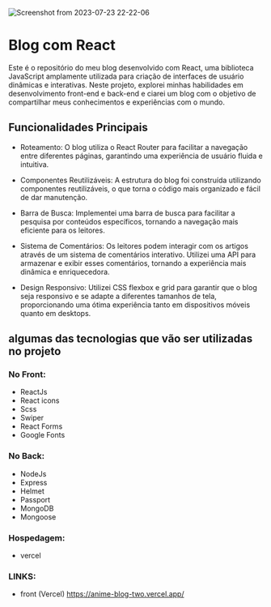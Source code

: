 ![Screenshot from 2023-07-23 22-22-06](https://github.com/wal-wizard/React-Blog/assets/82295321/e9865b9f-4f2f-4087-89a9-ad52ca66a42f)




# Blog com React
Este é o repositório do meu blog desenvolvido com React, uma biblioteca JavaScript amplamente utilizada para criação de interfaces de usuário dinâmicas e interativas. Neste projeto, explorei minhas habilidades em desenvolvimento front-end e back-end e ciarei um blog com o objetivo de compartilhar meus conhecimentos e experiências com o mundo.

## Funcionalidades Principais
 - Roteamento: O blog utiliza o React Router para facilitar a navegação entre diferentes páginas, garantindo uma experiência de usuário fluida e intuitiva.

 - Componentes Reutilizáveis: A estrutura do blog foi construída utilizando componentes reutilizáveis, o que torna o código mais organizado e fácil de dar manutenção.

 - Barra de Busca: Implementei uma barra de busca para facilitar a pesquisa por conteúdos específicos, tornando a navegação mais eficiente para os leitores.

 - Sistema de Comentários: Os leitores podem interagir com os artigos através de um sistema de comentários interativo. Utilizei uma API para armazenar e exibir esses comentários, tornando a experiência mais dinâmica e enriquecedora.

 - Design Responsivo: Utilizei CSS flexbox e grid para garantir que o blog seja responsivo e se adapte a diferentes tamanhos de tela, proporcionando uma ótima experiência tanto em dispositivos móveis quanto em desktops.


## algumas das tecnologias que vão ser utilizadas no projeto
### No Front:
  - ReactJs
  - React icons
  - Scss
  - Swiper
  - React Forms
  - Google Fonts

### No Back:
  - NodeJs
  - Express
  - Helmet
  - Passport
  - MongoDB
  - Mongoose

### Hospedagem:
  - vercel

### LINKS:
 - front (Vercel) https://anime-blog-two.vercel.app/
